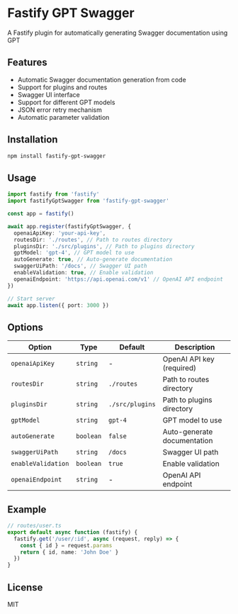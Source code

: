 # Fastify GPT Swagger

A Fastify plugin for automatically generating Swagger documentation using GPT

## Features

- Automatic Swagger documentation generation from code
- Support for plugins and routes
- Swagger UI interface
- Support for different GPT models
- JSON error retry mechanism
- Automatic parameter validation

## Installation

```bash
npm install fastify-gpt-swagger
```

## Usage

```typescript
import fastify from 'fastify'
import fastifyGptSwagger from 'fastify-gpt-swagger'

const app = fastify()

await app.register(fastifyGptSwagger, {
  openaiApiKey: 'your-api-key',
  routesDir: './routes', // Path to routes directory
  pluginsDir: './src/plugins', // Path to plugins directory
  gptModel: 'gpt-4', // GPT model to use
  autoGenerate: true, // Auto-generate documentation
  swaggerUiPath: '/docs', // Swagger UI path
  enableValidation: true, // Enable validation
  openaiEndpoint: 'https://api.openai.com/v1' // OpenAI API endpoint
})

// Start server
await app.listen({ port: 3000 })
```

## Options

| Option | Type | Default | Description |
|--------|------|---------|-------------|
| `openaiApiKey` | `string` | - | OpenAI API key (required) |
| `routesDir` | `string` | `./routes` | Path to routes directory |
| `pluginsDir` | `string` | `./src/plugins` | Path to plugins directory |
| `gptModel` | `string` | `gpt-4` | GPT model to use |
| `autoGenerate` | `boolean` | `false` | Auto-generate documentation |
| `swaggerUiPath` | `string` | `/docs` | Swagger UI path |
| `enableValidation` | `boolean` | `true` | Enable validation |
| `openaiEndpoint` | `string` | - | OpenAI API endpoint |

## Example

```typescript
// routes/user.ts
export default async function (fastify) {
  fastify.get('/user/:id', async (request, reply) => {
    const { id } = request.params
    return { id, name: 'John Doe' }
  })
}
```

## License

MIT 